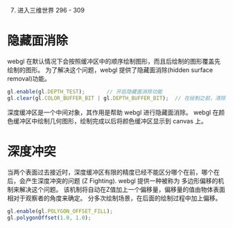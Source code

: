 7. 进入三维世界  296 - 309

# 隐藏面消除
webgl 在默认情况下会按照缓冲区中的顺序绘制图形，而且后绘制的图形覆盖先绘制的图形。
为了解决这个问题，webgl 提供了隐藏面消除(hidden surface removal)功能。
```js
gl.enable(gl.DEPTH_TEST);       // 开启隐藏面消除功能
gl.clear(gl.COLOR_BUFFER_BIT | gl.DEPTH_BUFFER_BIT);  // 在绘制之前，清除颜色缓冲区和深度缓冲区
```
深度缓冲区是一个中间对象，其作用是帮助 webgl 进行隐藏面消除。
webgl 在颜色缓冲区中绘制几何图形，绘制完成以后将颜色缓冲区显示到 canvas 上。

# 深度冲突
当两个表面过去接近时，深度缓冲区有限的精度已经不能区分哪个在前，哪个在后，会产生深度冲突的问题 (Z Fighting).
webgl 提供一种被称为 多边形偏移的机制来解决这个问题。
该机制将自动在Z值加上一个偏移量，偏移量的值由物体表面相对于观察者的角度来确定。
分多次绘制场景，在后面的绘制过程中加上偏移。
```js
gl.enable(gl.POLYGON_OFFSET_FILL);
gl.polygonOffset(1.0, 1.0);
```

